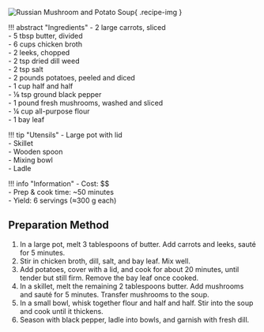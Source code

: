 ![Russian Mushroom and Potato Soup](../images/russian-mushroom-potato-soup.jpg){ .recipe-img }

!!! abstract "Ingredients"
    - 2 large carrots, sliced  
    - 5 tbsp butter, divided  
    - 6 cups chicken broth  
    - 2 leeks, chopped  
    - 2 tsp dried dill weed  
    - 2 tsp salt  
    - 2 pounds potatoes, peeled and diced  
    - 1 cup half and half  
    - ⅛ tsp ground black pepper  
    - 1 pound fresh mushrooms, washed and sliced  
    - ¼ cup all-purpose flour  
    - 1 bay leaf  

!!! tip "Utensils"
    - Large pot with lid  
    - Skillet  
    - Wooden spoon  
    - Mixing bowl  
    - Ladle  

!!! info "Information"
    - Cost: $$  
    - Prep & cook time: ~50 minutes  
    - Yield: 6 servings (≈300 g each)  

## Preparation Method

1. In a large pot, melt 3 tablespoons of butter. Add carrots and leeks, sauté for 5 minutes.  
2. Stir in chicken broth, dill, salt, and bay leaf. Mix well.  
3. Add potatoes, cover with a lid, and cook for about 20 minutes, until tender but still firm. Remove the bay leaf once cooked.  
4. In a skillet, melt the remaining 2 tablespoons butter. Add mushrooms and sauté for 5 minutes. Transfer mushrooms to the soup.  
5. In a small bowl, whisk together flour and half and half. Stir into the soup and cook until it thickens.  
6. Season with black pepper, ladle into bowls, and garnish with fresh dill. 
